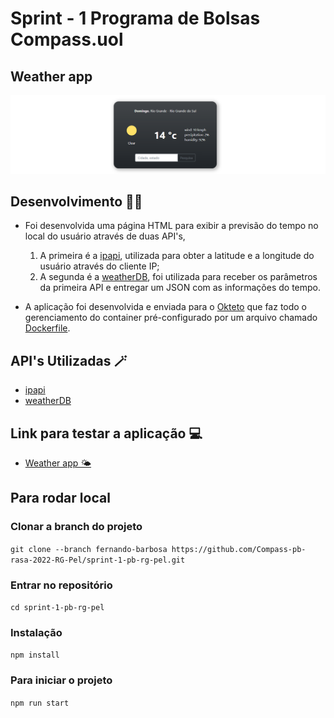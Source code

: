 # Sprint - 1 Programa de Bolsas Compass.uol
## Weather app
![banner_image](./icons/banner.png)

## Desenvolvimento 👨‍💻
-  Foi desenvolvida uma página HTML para exibir a previsão do tempo no local do usuário através de duas API's, 
    1. A primeira é a [ipapi](https://ipapi.co/), utilizada para obter a latitude e a longitude do usuário através do cliente IP;
    2. A segunda é a [weatherDB](https://weatherdbi.herokuapp.com/), foi utilizada para receber os parâmetros da primeira API e entregar um JSON com as informações do tempo. 

- A aplicação foi desenvolvida e enviada para o [Okteto](https://cloud.okteto.com/) que faz todo o gerenciamento do container pré-configurado por um arquivo chamado [Dockerfile](https://docs.docker.com/engine/reference/builder/).

## API's Utilizadas 🪄
- [ipapi](https://ipapi.co/)
- [weatherDB](https://weatherdbi.herokuapp.com/)

## Link para testar a aplicação 💻
- [Weather app 🌤️](https://weather-app-ofernandobarbosa.cloud.okteto.net/)

## Para rodar local
### Clonar a branch do projeto
`git clone --branch fernando-barbosa https://github.com/Compass-pb-rasa-2022-RG-Pel/sprint-1-pb-rg-pel.git`
### Entrar no repositório
`cd sprint-1-pb-rg-pel`
### Instalação
`npm install`
### Para iniciar o projeto
`npm run start`